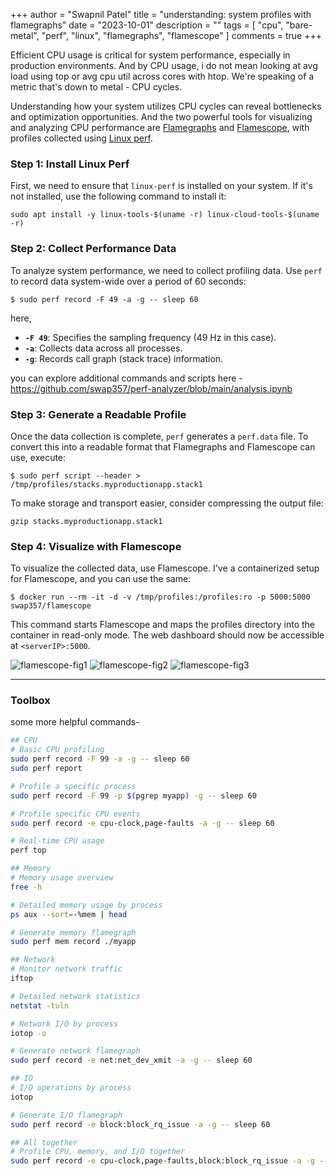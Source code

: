 +++
author = "Swapnil Patel"
title = "understanding: system profiles with flamegraphs"
date = "2023-10-01"
description = ""
tags = [
"cpu",
"bare-metal",
"perf",
"linux",
"flamegraphs",
"flamescope"
]
comments = true
+++


Efficient CPU usage is critical for system performance, especially in production environments. And by CPU usage, i do not mean looking at avg load using top or avg cpu util across cores with htop. We're speaking of a metric that's down to metal - CPU cycles.

Understanding how your system utilizes CPU cycles can reveal bottlenecks and optimization opportunities. And the two powerful tools for visualizing and analyzing CPU performance are [Flamegraphs](https://github.com/brendangregg/FlameGraph) and [Flamescope](https://github.com/Netflix/flamescope), with profiles collected using [Linux perf](https://perf.wiki.kernel.org/index.php/Main_Page).

### Step 1: Install Linux Perf

First, we need to ensure that `linux-perf` is installed on your system. If it's not installed, use the following command to install it:

```
sudo apt install -y linux-tools-$(uname -r) linux-cloud-tools-$(uname -r)
```

### Step 2: Collect Performance Data

To analyze system performance, we need to collect profiling data. Use `perf` to record data system-wide over a period of 60 seconds:
```
$ sudo perf record -F 49 -a -g -- sleep 60
```
here,
- **`-F 49`**: Specifies the sampling frequency (49 Hz in this case).
- **`-a`**: Collects data across all processes.
- **`-g`**: Records call graph (stack trace) information.

you can explore additional commands and scripts here - 
https://github.com/swap357/perf-analyzer/blob/main/analysis.ipynb

### Step 3: Generate a Readable Profile

Once the data collection is complete, `perf` generates a `perf.data` file. To convert this into a readable format that Flamegraphs and Flamescope can use, execute:

```
$ sudo perf script --header > /tmp/profiles/stacks.myproductionapp.stack1
```

To make storage and transport easier, consider compressing the output file:
```
gzip stacks.myproductionapp.stack1
```

### Step 4: Visualize with Flamescope

To visualize the collected data, use Flamescope. I've a containerized setup for Flamescope, and you can use the same:
```
$ docker run --rm -it -d -v /tmp/profiles:/profiles:ro -p 5000:5000 swap357/flamescope
```

This command starts Flamescope and maps the profiles directory into the container in read-only mode. The web dashboard should now be accessible at `<serverIP>:5000`.

![flamescope-fig1](https://autoscaler.sh/images/flamegraph-a.png)
![flamescope-fig2](https://autoscaler.sh/images/flamegraph-b.png)
![flamescope-fig3](https://autoscaler.sh/images/flamegraph-c.png)

---

### Toolbox

some more helpful commands-
```bash
## CPU
# Basic CPU profiling
sudo perf record -F 99 -a -g -- sleep 60
sudo perf report

# Profile a specific process
sudo perf record -F 99 -p $(pgrep myapp) -g -- sleep 60

# Profile specific CPU events
sudo perf record -e cpu-clock,page-faults -a -g -- sleep 60

# Real-time CPU usage
perf top

## Memory
# Memory usage overview
free -h

# Detailed memory usage by process
ps aux --sort=-%mem | head

# Generate memory flamegraph
sudo perf mem record ./myapp

## Network
# Monitor network traffic
iftop

# Detailed network statistics
netstat -tuln

# Network I/O by process
iotop -o

# Generate network flamegraph
sudo perf record -e net:net_dev_xmit -a -g -- sleep 60

## IO
# I/O operations by process
iotop

# Generate I/O flamegraph
sudo perf record -e block:block_rq_issue -a -g -- sleep 60

## All together
# Profile CPU, memory, and I/O together
sudo perf record -e cpu-clock,page-faults,block:block_rq_issue -a -g -- sleep 60

```
